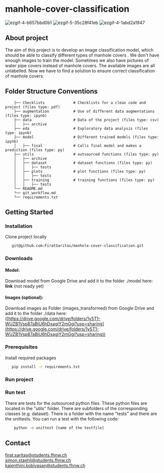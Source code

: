 # manhole-cover-classification

![ezgif-4-b657bbd0b1](https://user-images.githubusercontent.com/82641568/169886162-626b7faf-20ef-469b-ae19-8d1b06e74683.gif)
![ezgif-5-35c28f41eb](https://user-images.githubusercontent.com/82641568/169886048-32407b46-122a-4614-bbc0-123ecd151809.gif)
![ezgif-4-1abd2a1947](https://user-images.githubusercontent.com/82641568/169886404-4e68385d-f0f9-4674-871d-7cc4c3b0c60b.gif)


## About project
The aim of this project is to develop an image classification model, which should be able to classify different types of manhole covers . We don't have enough images to train the model. Sometimes we also have pictures of water pipe covers instead of manhole covers.
The available images are all unlabelled. Now we have to find a solution to ensure correct classification of manhole covers.

## Folder Structure Conventions

```
    ├── Checklists             # Checklists for a clean code and project (files type: pdf)
    ├── augmentation           # Use of different data augmentations (files type: ipynb)
    ├── data                   # Data of the project (files type: csv)
    │   ├── archive
    ├── eda                    # Exploratory data analysis (files type: ipynb)
    ├── model                  # Different trained models (files type: ipynb)
    │   ├── final              # Calls final model and makes a prediction (files type: py)
    ├── utils                  # outsourced functions (files type: py)
    │   ├── archive
    │   ├── dataset            # dataset functions (files type: py)
    │   │   ├── tests
    │   ├── plots              # plot functions (files type: py)
    │   │   ├── tests
    │   ├── training           # training functions (files type: py)
    │   │   ├── tests
    └── README.md             
    └── git_workflow.md
    └── requirements.txt
```

## Getting Started

### Installation
Clone project locally
 ```sh
    git@github.com:FiratSaritas/manhole-cover-classification.git
 ```

### Downloads

#### Model:
Download model from Google Drive and add it to the folder ./model here:
**link** (not ready yet)

#### Images (optional):
Download images as Folder (images_transformed) from Google Drive and add it to the folder ./data here:
([https://drive.google.com/drive/folders/1y5T1-WUZB1Vsp87aBiU6hDxagiY2mGgi?usp=sharing](https://drive.google.com/drive/folders/1y5T1-WUZB1Vsp87aBiU6hDxagiY2mGgi?usp=sharing))



### Prerequisites 
Install required packages
 ```sh
    pip install -r requirements.txt
 ```

### Run project

### Run test

There are tests for the outsourced python files. These python files are located in the "utils" folder. There are subfolders of the corresponding classes (e.g. dataset). There is a folder with the name "tests" and there are the unittests. 
You can run a test with the following code:
```sh
    python -m unittest [name of the testfile]
 ```

## Contact

firat.saritas@students.fhnw.ch<br />
simon.staehli@students.fhnw.ch<br />
kajenthini.kobivasan@students.fhnw.ch
